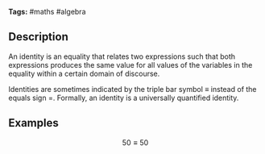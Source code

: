 **Tags:** #maths #algebra
## Description
An identity is an equality that relates two expressions such that both expressions produces the same value for all values of the variables in the equality within a certain domain of discourse.

Identities are sometimes indicated by the triple bar symbol $\equiv$ instead of the equals sign $=$. Formally, an identity is a universally quantified identity.
## Examples
$$
50 \equiv 50
$$